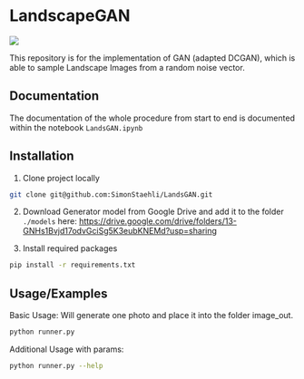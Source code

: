 
# LandscapeGAN

<a href="https://img.shields.io/badge/FHNW-Deep%20Learning-yellow"><img src="https://img.shields.io/badge/FHNW-Deep%20Learning-yellow" /></a>



This repository is for the implementation of GAN (adapted DCGAN), which is able to sample Landscape Images from a random noise vector.

## Documentation

The documentation of the whole procedure from start to end is documented within the notebook `LandsGAN.ipynb`

## Installation

1. Clone project locally 

```bash
git clone git@github.com:SimonStaehli/LandsGAN.git
```

2. Download Generator model from Google Drive and add it to the folder `./models` here: https://drive.google.com/drive/folders/13-GNHs1Bvjd17odvGciSg5K3eubKNEMd?usp=sharing 


3. Install required packages
```bash
pip install -r requirements.txt
```

## Usage/Examples

Basic Usage:
Will generate one photo and place it into the folder image_out.

```bash
python runner.py 
```

Additional Usage with params:

```bash
python runner.py --help
```
